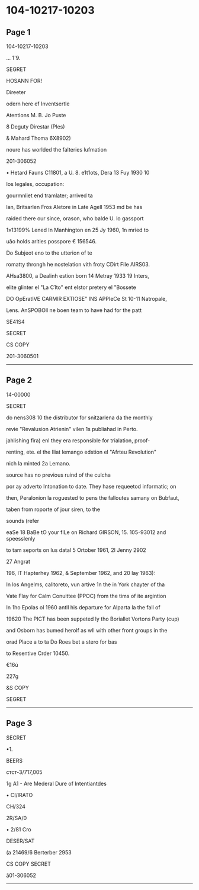 # 104-10217-10203

## Page 1

104-10217-10203

... 1'9.

SEGRET

HOSANN FOR!

Direeter

odern here ef Inventsertle

Atentions M. B. Jo Puste

8 Deguty Direstar (Ples)

& Mahard Thoma 6X8902)

noure has worlded the falteries lufmation

201-306052

• Hetard Fauns C11801, a U. 8. e1t1ots, Dera 13 Fuy 1930 10

Ios legales, occupation:

gourmnliet end tramlater; arrived ta

lan, Britsarlen Fros Aletore in Late Agell 1953 md be has

raided there our since, orason, who balde U. lo gassport

1»13199% Lened In Manhington en 25 Jy 1960, 1n mried to

uão holds arities posspore € 156546.

Do Subjeot eno to the utterion of te

romatty throngh he nostelation vith froty CDirt File AIRS03.

AHsa3800, a Dealinh estion born 14 Metray 1933 19 Inters,

elite glinter el "La C1to" ent elstor pretery el "Bossete

DO OpEratIVE CARMIR EXTIOSE" INS APPIeCe St 10-11 Natropale,

Lens. AnSPOBOll ne boen team to have had for the patt

SE41S4

SECRET

CS COPY

201-3060501

---

## Page 2

14-00000

SECRET

do nens308 10 the distributor for snitzarlena da the monthly

revie "Revalusion Atrienin" vilen 1s publiahad in Perto.

jahlishing fira) enl they era responsible for trialation, proof-

renting, ete. el the Iliat lemango edstion el "Afrteu Revolution"

nich la minted 2a Lemano.

source has no previous ruind of the culcha

por ay adverto Intonation to date. They hase requeetod informatic; on

then, Peralonion la roguested to pens the falloutes samany on Bubfaut,

taben from roporte of jour siren, to the

sounds (refer

eaSe 18 BaBe tO your fILe on Richard GIRSON, 15. 105-93012 and speesslenly

to tam seports on lus datal 5 Ortober 1961, 2l Jenny 2902

27 Angrat

196, IT Hapterhey 1962, & September 1962, and 20 lay 1963):

In los Angelms, calitoreto, vun artive 1n the in York chayter of tha

Vate Flay for Calm Conuittee (PPOC) from the tims of ite argintion

In 1ho Epolas ol 1960 antll his departure for Alparta la the fall of

19620 The PICT has been suppeted ly tho Boriallet Vortons Party (cup)

and Osborn has bumed herolf as wll with other front groups in the

orad Place a to ta Do Roes bet a stero for bas

to Resentive Crder 10450.

€16ú

227g

&S COPY

SEGRET

---

## Page 3

SECRET

•1.

BEERS

стст-3/717,005

1g A1 - Are Mederal Dure of Intentiantdes

• CI/IRATO

CH/324

2R/SA/0

• 2/81 Cro

DESER/SAT

(a 21469/6 Berterber 2953

CS COPY SECRET

ã01-306052

---

